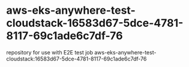 # aws-eks-anywhere-test-cloudstack-16583d67-5dce-4781-8117-69c1ade6c7df-76
repository for use with E2E test job aws-eks-anywhere-test-cloudstack:16583d67-5dce-4781-8117-69c1ade6c7df-76
